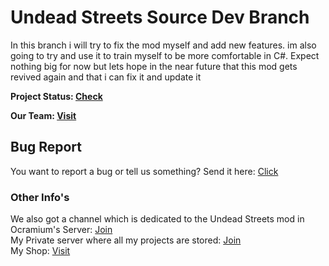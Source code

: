 # Undead Streets Source Dev Branch

In this branch i will try to fix the mod myself and add new features. im also going to try and use it to train myself to be more comfortable in C#. Expect nothing big for now but lets hope in the near future that this mod gets revived again and that i can fix it and update it  

**Project Status: [Check](https://github.com/Stahlhelm-TV/Undead-Streets-Source/blob/dev/Project%20Status.md)**

**Our Team: [Visit](https://github.com/Stahlhelm-TV/Undead-Streets-Source/blob/dev/Credits.md)**

## Bug Report
You want to report a bug or tell us something? Send it here: [Click](https://github.com/Stahlhelm-TV/bug-reports/issues/new/choose)

### Other Info's  
We also got a channel which is dedicated to the Undead Streets mod in Ocramium's Server: [Join](https://discord.gg/BEAMcGH)  
My Private server where all my projects are stored: [Join](https://discord.gg/fqwWZ4h)  
My Shop: [Visit](https://sellix.io/Huskos-Shop)  
